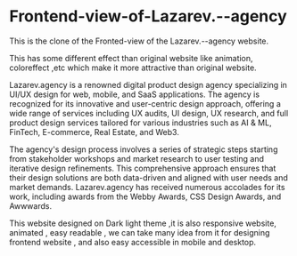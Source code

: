 # Frontend-view-of-Lazarev.--agency

This is the clone of the Fronted-view of the Lazarev.--agency website.

This has some different effect than original website like animation, coloreffect ,etc which make it more attractive than original website.

Lazarev.agency is a renowned digital product design agency specializing in UI/UX design for web, mobile, and SaaS applications. The agency is recognized for its innovative and user-centric design approach, offering a wide range of services including UX audits, UI design, UX research, and full product design services tailored for various industries such as AI & ML, FinTech, E-commerce, Real Estate, and Web3.

The agency's design process involves a series of strategic steps starting from stakeholder workshops and market research to user testing and iterative design refinements. This comprehensive approach ensures that their design solutions are both data-driven and aligned with user needs and market demands. Lazarev.agency has received numerous accolades for its work, including awards from the Webby Awards, CSS Design Awards, and Awwwards.

This website designed on Dark light theme ,it is also responsive website, animated , easy readable , we can take many idea from it for designing frontend website , and also
easy accessible in mobile and desktop.


